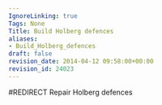 ```yaml
---
IgnoreLinking: true
Tags: None
Title: Build Holberg defences
aliases:
- Build_Holberg_defences
draft: false
revision_date: 2014-04-12 09:58:00+00:00
revision_id: 24023
---
```


#REDIRECT Repair Holberg defences